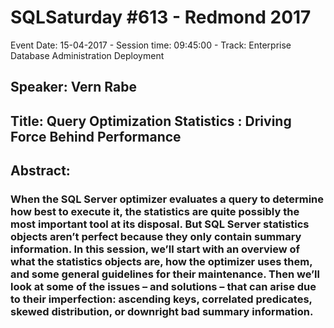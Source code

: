 # SQLSaturday #613 - Redmond 2017
Event Date: 15-04-2017 - Session time: 09:45:00 - Track: Enterprise Database Administration  Deployment
## Speaker: Vern Rabe
## Title: Query Optimization Statistics : Driving Force Behind Performance
## Abstract:
### When the SQL Server optimizer evaluates a query to determine how best to execute it, the statistics are quite possibly the most important tool at its disposal. But SQL Server statistics objects aren’t perfect because they only contain summary information. In this session, we’ll start with an overview of what the statistics objects are, how the optimizer uses them, and some general guidelines for their maintenance. Then we’ll look at some of the issues – and solutions –  that can arise due to their imperfection: ascending keys, correlated predicates, skewed distribution, or downright bad summary information.

